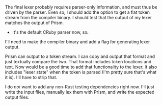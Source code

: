 The final lexer probably requires parser-only information, and must thus be driven by the parser.
Even so, I should add the option to get a flat token stream from the compiler binary.
I should test that the output of my lexer matches the output of Prism.
- It's the default CRuby parser now, so.

I'll need to make the compiler binary and add a flag for generating lexer output.

Prism can output to a token stream.
I can copy and output that format and just textually compare the two.
That format includes token locations and text. Now would be a good time to add that functionality to the lexer.
It also includes "lexer state" when the token is parsed (I'm pretty sure that's what it is). I'll have to strip that.

I do _not_ want to add any non-Rust testing dependencies right now.
I'll just write the input files, manually lex them with Prism, and write the expected output files.